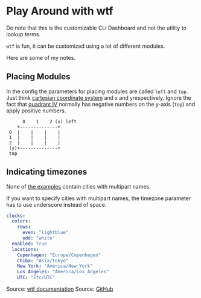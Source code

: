 # Play Around with wtf

Do note that this is the customizable CLI Dashboard and not the utility to lookup terms.

`wtf` is fun, it can be customized using a lot of different modules.

Here are some of my notes.

## Placing Modules

In the config the parameters for placing modules are called `left` and `top`. Just think [cartesian coordinate system](https://en.wikipedia.org/wiki/Cartesian_coordinate_system) and `x` and `y`respectively. Ignore the fact that [quadrant IV](https://en.wikipedia.org/wiki/Quadrant_(plane_geometry)) normally has negative numbers on the y-axis (`top`) and apply positive numbers.

```
      0    1    2 (x) left
    +--------------+
 0  |    |    |    |
 1  |    |    |    |
 2  |    |    |    |
 (y)+--------------+
 top

```

## Indicating timezones

None of [the examples](https://github.com/senorprogrammer/wtf/tree/master/_sample_configs) contain cities with multipart names.

If you want to specify cities with multipart names, the timezone parameter has to use underscore instead of space.

```yaml
clocks:
  colors:
    rows:
      even: "lightblue"
      odd: "white"
  enabled: true
  locations:
    Copenhagen: "Europe/Copenhagen"
    Chiba: "Asia/Tokyo"
    New York: "America/New_York"
    Los Angeles: "America/Los_Angeles"
    UTC: "Etc/UTC"
```

Source: [wtf documentation](https://wtfutil.com/)
Source: [GitHub](https://github.com/senorprogrammer/wtf)
